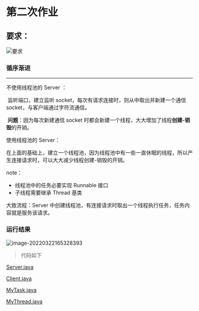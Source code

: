 # 第二次作业

## 要求：

![要求](https://s2.loli.net/2022/03/22/ouV8XEStgw3rMdU.jpg)



### 循序渐进

---

不使用线程池的 Server ：

​		监听端口，建立监听 socket，每次有请求连接时，则从中取出并新建一个通信 socket，与客户端通过字符流通信。

​		**问题**：因为每次新建通信 socket 时都会新建一个线程，大大增加了线程**创建-销毁**的开销。



使用线程池的 Server：

​		在上面的基础上，建立一个线程池，因为线程池中有一些一直休眠的线程，所以产生连接请求时，可以大大减少线程创建-销毁的开销。

note：

- 线程池中的任务必要实现 Runnable 接口
- 子线程需要继承 Thread 基类



大致流程：Server 中创建线程池，有连接请求时取出一个线程执行任务，任务内容就是服务该请求。

### 运行结果

![image-20220322165328393](https://s2.loli.net/2022/03/22/8bGDCmWQSehPlsi.png)



> 代码如下

[Server.java](./code/Server.java)

[Client.java](./code/Client.java)

[MyTask.java](./code/MyTask.java)

[MyThread.java](./code/MyThread.java)